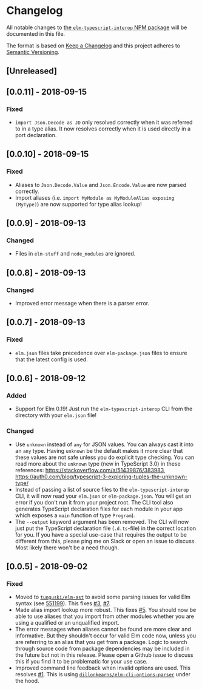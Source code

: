 # Changelog

All notable changes to
[the `elm-typescript-interop` NPM package](https://www.npmjs.com/package/elm-typescript-interop)
will be documented in this file.

The format is based on [Keep a Changelog](http://keepachangelog.com/en/1.0.0/)
and this project adheres to [Semantic Versioning](http://semver.org/spec/v2.0.0.html).

## [Unreleased]

## [0.0.11] - 2018-09-15

### Fixed

- `import Json.Decode as JD` only resolved correctly when it was referred to in a type alias.
  It now resolves correctly when it is used directly in a port declaration.

## [0.0.10] - 2018-09-15

### Fixed

- Aliases to `Json.Decode.Value` and `Json.Encode.Value` are now parsed correctly.
- Import aliases (i.e. `import MyModule as MyModuleAlias exposing (MyType)`) are now
  supported for type alias lookup!

## [0.0.9] - 2018-09-13

### Changed

- Files in `elm-stuff` and `node_modules` are ignored.

## [0.0.8] - 2018-09-13

### Changed

- Improved error message when there is a parser error.

## [0.0.7] - 2018-09-13

### Fixed

- `elm.json` files take precedence over `elm-package.json` files to ensure that the
  latest config is used.

## [0.0.6] - 2018-09-12

### Added

- Support for Elm 0.19! Just run the `elm-typescript-interop` CLI from the
  directory with your `elm.json` file!

### Changed

- Use `unknown` instead of `any` for JSON values. You can always cast it into
  an `any` type. Having `unknown` be the default makes it more clear that these values
  are not safe unless you do explicit type checking. You can read more about the
  `unknown` type (new in TypeScript 3.0) in these references:
  https://stackoverflow.com/a/51439876/383983, https://auth0.com/blog/typescript-3-exploring-tuples-the-unknown-type/
- Instead of passing a list of source files to the `elm-typescript-interop` CLI, it will now
  read your `elm.json` or `elm-package.json`. You will get an error if you don't run it from
  your project root. The CLI tool also generates TypeScript declaration files for each
  module in your app which exposes a `main` function of type `Program`).
- The `--output` keyword argument has been removed. The CLI will now just
  put the TypeScript declaration file (`.d.ts`-file) in the correct location
  for you. If you have a special use-case that requires the output to be different from this,
  please ping me on Slack or open an issue to discuss. Most likely there won't be a need though.

## [0.0.5] - 2018-09-02

### Fixed

- Moved to [`tunguski/elm-ast`](https://github.com/tunguski/elm-ast) to avoid some parsing issues for valid Elm syntax (see [551199](https://github.com/dillonkearns/elm-typescript-interop/commit/551199dd12087ad965df3b4e57d985854b3f2eac)). This fixes [#3](https://github.com/dillonkearns/elm-typescript-interop/issues/3), [#7](https://github.com/dillonkearns/elm-typescript-interop/issues/7).
- Made alias import lookup more robust. This fixes [#5](https://github.com/dillonkearns/elm-typescript-interop/issues/5). You should
  now be able to use aliases that you import from other modules whether you are using a qualified or an unqualified import.
- The error messages when aliases cannot be found are more clear and informative. But they shouldn't occur for valid Elm code now, unless you are referring to an alias that you get from a package. Logic to search through source code from package dependencies may be included in the future but not in this release. Please open a Github issue to discuss this if you find it to be problematic for your use case.
- Improved command line feedback when invalid options are used. This resolves [#1](https://github.com/dillonkearns/elm-typescript-interop/issues/1). This is using [`dillonkearns/elm-cli-options-parser`](https://github.com/dillonkearns/elm-cli-options-parser) under the hood.
